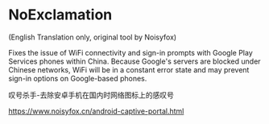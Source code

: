 # NoExclamation
(English Translation only, original tool by Noisyfox)

Fixes the issue of WiFi connectivity and sign-in prompts with Google Play Services phones within China. Because Google's servers are blocked under Chinese networks, WiFi will be in a constant error state and may prevent sign-in options on Google-based phones.

叹号杀手-去除安卓手机在国内时网络图标上的感叹号

https://www.noisyfox.cn/android-captive-portal.html
